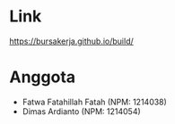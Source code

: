 # Link

https://bursakerja.github.io/build/

# Anggota

- Fatwa Fatahillah Fatah (NPM: 1214038)
- Dimas Ardianto (NPM: 1214054)
